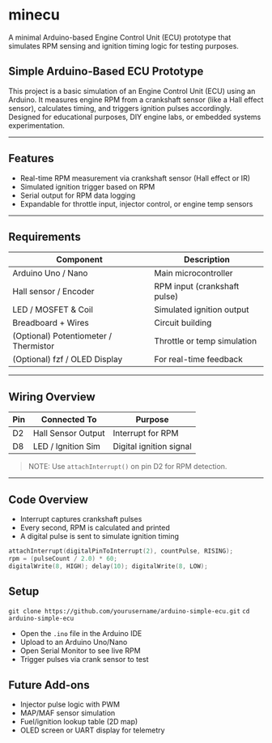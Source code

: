 # minecu
A minimal Arduino-based Engine Control Unit (ECU) prototype that simulates RPM sensing and ignition timing logic for testing purposes.

## Simple Arduino-Based ECU Prototype

This project is a basic simulation of an Engine Control Unit (ECU) using an Arduino. It measures engine RPM from a crankshaft sensor (like a Hall effect sensor), calculates timing, and triggers ignition pulses accordingly. Designed for educational purposes, DIY engine labs, or embedded systems experimentation.

---

## Features

- Real-time RPM measurement via crankshaft sensor (Hall effect or IR)
- Simulated ignition trigger based on RPM
- Serial output for RPM data logging
- Expandable for throttle input, injector control, or engine temp sensors

---

## Requirements

| Component | Description |
|----------|-------------|
| Arduino Uno / Nano | Main microcontroller |
| Hall sensor / Encoder | RPM input (crankshaft pulse) |
| LED / MOSFET & Coil | Simulated ignition output |
| Breadboard + Wires | Circuit building |
| (Optional) Potentiometer / Thermistor | Throttle or temp simulation |
| (Optional) fzf / OLED Display | For real-time feedback |

---

## Wiring Overview

| Pin | Connected To | Purpose |
|-----|--------------|---------|
| D2  | Hall Sensor Output | Interrupt for RPM |
| D8  | LED / Ignition Sim | Digital ignition signal |

> NOTE: Use `attachInterrupt()` on pin D2 for RPM detection.

---

## Code Overview

- Interrupt captures crankshaft pulses
- Every second, RPM is calculated and printed
- A digital pulse is sent to simulate ignition timing

```cpp
attachInterrupt(digitalPinToInterrupt(2), countPulse, RISING);
rpm = (pulseCount / 2.0) * 60;
digitalWrite(8, HIGH); delay(10); digitalWrite(8, LOW);
```
## Setup
`git clone https://github.com/yourusername/arduino-simple-ecu.git`
`cd arduino-simple-ecu`

- Open the `.ino` file in the Arduino IDE
- Upload to an Arduino Uno/Nano
- Open Serial Monitor to see live RPM
- Trigger pulses via crank sensor to test

## Future Add-ons
- Injector pulse logic with PWM
- MAP/MAF sensor simulation
- Fuel/ignition lookup table (2D map)
- OLED screen or UART display for telemetry
